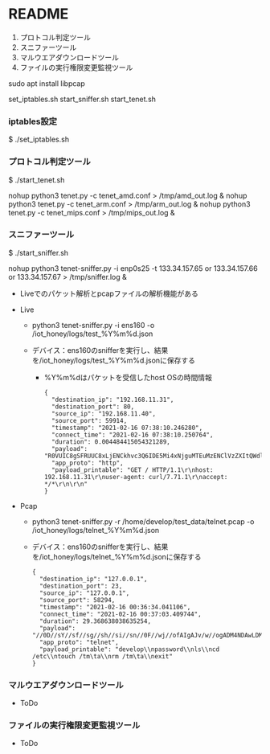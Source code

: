 # README #

1. プロトコル判定ツール
2. スニファーツール
3. マルウエアダウンロードツール
4. ファイルの実行権限変更監視ツール

sudo apt install libpcap

set_iptables.sh  start_sniffer.sh  start_tenet.sh

### iptables設定 ###
$ ./set_iptables.sh

### プロトコル判定ツール ###
$ ./start_tenet.sh

nohup python3 tenet.py -c tenet_amd.conf > /tmp/amd_out.log &
nohup python3 tenet.py -c tenet_arm.conf > /tmp/arm_out.log &
nohup python3 tenet.py -c tenet_mips.conf > /tmp/mips_out.log &


### スニファーツール ###
$ ./start_sniffer.sh

nohup python3 tenet-sniffer.py -i enp0s25 -t 133.34.157.65 or 133.34.157.66 or 133.34.157.67 > /tmp/sniffer.log &

* Liveでのパケット解析とpcapファイルの解析機能がある

* Live

  * python3 tenet-sniffer.py -i ens160 -o /iot_honey/logs/test_%Y%m%d.json

  * デバイス：ens160のsnifferを実行し、結果を/iot_honey/logs/test_%Y%m%d.jsonに保存する

    * %Y%m%dはパケットを受信したhost OSの時間情報

      ```
      {
        "destination_ip": "192.168.11.31",
        "destination_port": 80,
        "source_ip": "192.168.11.40",
        "source_port": 59914,
        "timestamp": "2021-02-16 07:38:10.246280",
        "connect_time": "2021-02-16 07:38:10.250764",
        "duration": 0.004484415054321289,
        "payload": "R0VUIC8gSFRUUC8xLjENCkhvc3Q6IDE5Mi4xNjguMTEuMzENClVzZXItQWdlbnQ6IGN1cmwvNy43MS4xDQpBY2NlcHQ6ICovKg0KDQo=",
        "app_proto": "http",
        "payload_printable": "GET / HTTP/1.1\r\nhost: 192.168.11.31\r\nuser-agent: curl/7.71.1\r\naccept: */*\r\n\r\n"
      }
      ```

      

* Pcap

  * python3 tenet-sniffer.py -r /home/develop/test_data/telnet.pcap -o /iot_honey/logs/telnet_%Y%m%d.json

  * デバイス：ens160のsnifferを実行し、結果を/iot_honey/logs/telnet_%Y%m%d.jsonに保存する

    ```
    {
      "destination_ip": "127.0.0.1",
      "destination_port": 23,
      "source_ip": "127.0.0.1",
      "source_port": 58294,
      "timestamp": "2021-02-16 00:36:34.041106",
      "connect_time": "2021-02-16 00:37:03.409744",
      "duration": 29.368638038635254,
      "payload": "//0D//sY//sf//sg//sh//si//sn//0F//wj//ofAIgAJv/w//ogADM4NDAwLDM4NDAw//D/+icA//D/+hgAeHRlcm3/8P/8Af/9AWRldmVsb3ANAHBhc3N3b3JkDQBscw0AY2QgL2V0Yw0AdG91Y2ggL3RtCWENAHJtIC90bQlhDQBleGl0DQA=",
      "app_proto": "telnet",
      "payload_printable": "develop\\npassword\\nls\\ncd /etc\\ntouch /tm\ta\\nrm /tm\ta\\nexit"
    }
    ```




### マルウエアダウンロードツール

- ToDo




### ファイルの実行権限変更監視ツール

- ToDo







